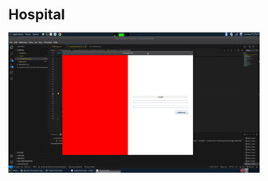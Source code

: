# Hospital


![Logo](https://github.com/Victor239A/Hospital/blob/main/Screenshot%20at%202025-05-19%2003-03-57.png?raw=true)
